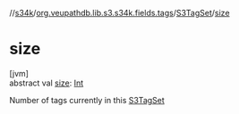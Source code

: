 //[s34k](../../../index.md)/[org.veupathdb.lib.s3.s34k.fields.tags](../index.md)/[S3TagSet](index.md)/[size](size.md)

# size

[jvm]\
abstract val [size](size.md): [Int](https://kotlinlang.org/api/latest/jvm/stdlib/kotlin/-int/index.html)

Number of tags currently in this [S3TagSet](index.md)
